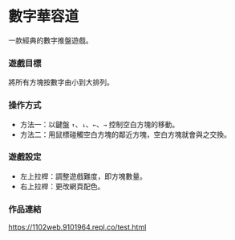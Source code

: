 # 數字華容道
一款經典的數字推盤遊戲。

### 遊戲目標
將所有方塊按數字由小到大排列。
### 操作方式
* 方法一：以鍵盤 `↑`、`↓`、`←`、`→` 控制空白方塊的移動。
* 方法二：用鼠標碰觸空白方塊的鄰近方塊，空白方塊就會與之交換。
### 遊戲設定
* 左上拉桿：調整遊戲難度，即方塊數量。
* 右上拉桿：更改網頁配色。

### 作品連結
https://1102web.9101964.repl.co/test.html
